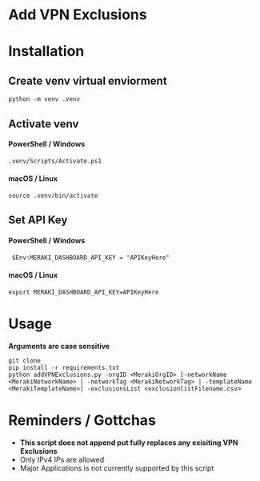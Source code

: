 # Add VPN Exclusions 


# Installation

## Create venv virtual enviorment 
```python -m venv .venv```

## Activate venv
#### PowerShell / Windows 
``` .venv/Scripts/Activate.ps1 ```
#### macOS / Linux
``` source .venv/bin/activate ```

## Set API Key
#### PowerShell / Windows 
``` $Env:MERAKI_DASHBOARD_API_KEY = "APIKeyHere"```
#### macOS / Linux
```export MERAKI_DASHBOARD_API_KEY=APIKeyHere```


# Usage 
**Arguments are case sensitive**  
```
git clone
pip install -r requirements.txt
python addVPNExclusions.py -orgID <MerakiOrgID> [-networkName <MerakiNetworkName> | -networkTag <MerakiNetworkTag> | -templateName <MerakiTemplateName>] -exclusionsList <exclusionlistFilename.csv>
```

# Reminders / Gottchas
- **This script does not append put fully replaces any exisiting VPN Exclusions**
- Only IPv4 IPs are allowed
- Major Applications is not currently supported by this script 
